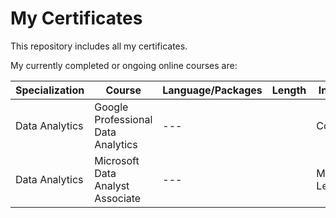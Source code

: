 # My Certificates
This repository includes all my certificates.

My currently completed or ongoing online courses are: 

| Specialization  | Course                             | Language/Packages | Length | Institute | Status | Certificate | 
| --- | --- | --- | ---  | --- | --- |--- |
| Data Analytics  | Google Professional Data Analytics | ---               |        | Coursera  | Doing  | ---         |
| Data Analytics  | Microsoft Data Analyst Associate   | ---               |        | Microsoft Learn  | Doing  | ---         |

